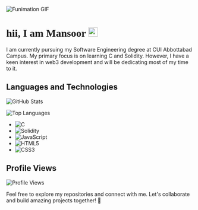 ![Funimation GIF](https://media.giphy.com/media/Wc9tbE3MWpxwoeAkiY/giphy.gif)
# <span style="font-family: 'Patrick Hand', cursive; font-weight: bold;">hii, I am Mansoor</span> <img align="centre" width="25" src="https://gifdb.com/images/file/cute-wave-emoji-hand-59s88kk0zj3xho40.gif">

I am currently pursuing my Software Engineering degree at CUI Abbottabad Campus. My primary focus is on learning C and Solidity. However, I have a keen interest in web3 development and will be dedicating most of my time to it.

## Languages and Technologies

![GitHub Stats](https://github-readme-stats.vercel.app/api?username=conspirici&show_icons=true&theme=radical)

![Top Languages](https://github-readme-stats.vercel.app/api/top-langs/?username=conspirici&layout=compact)

- ![C](https://img.shields.io/badge/c-%2300599C.svg?style=for-the-badge&logo=c&logoColor=white)
- ![Solidity](https://img.shields.io/badge/Solidity-%23363636.svg?style=for-the-badge&logo=solidity&logoColor=white)
- ![JavaScript](https://img.shields.io/badge/javascript-%23323330.svg?style=for-the-badge&logo=javascript&logoColor=%23F7DF1E)
- ![HTML5](https://img.shields.io/badge/html5-%23E34F26.svg?style=for-the-badge&logo=html5&logoColor=white)
- ![CSS3](https://img.shields.io/badge/css3-%231572B6.svg?style=for-the-badge&logo=css3&logoColor=white)

## Profile Views

![Profile Views](https://komarev.com/ghpvc/?username=conspirici)

Feel free to explore my repositories and connect with me. Let's collaborate and build amazing projects together! 🚀
